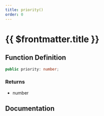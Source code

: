 ```yaml
---
title: priority()
order: 0
---
```


# {{ $frontmatter.title }}

## Function Definition

```ts
public priority: number;
```

### Returns

* number

## Documentation

<!--@include: ./parts/priority.md-->
